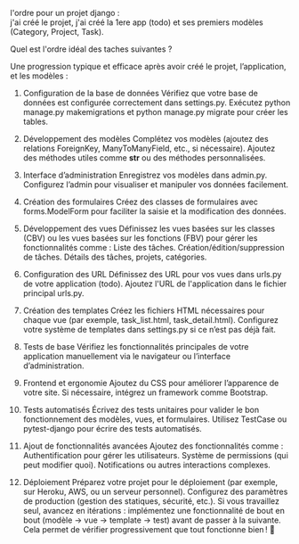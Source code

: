 l'ordre pour un projet django :  
j'ai créé le projet,
j'ai créé la 1ere app (todo)
et ses premiers modèles (Category, Project, Task).

Quel est l'ordre idéal des taches suivantes ?

Une progression typique et efficace après avoir créé le projet, l’application, et les modèles :

1. Configuration de la base de données
   Vérifiez que votre base de données est configurée correctement dans settings.py.
   Exécutez python manage.py makemigrations et python manage.py migrate pour créer les tables.

2. Développement des modèles
   Complétez vos modèles (ajoutez des relations ForeignKey, ManyToManyField, etc., si nécessaire).
   Ajoutez des méthodes utiles comme **str** ou des méthodes personnalisées.

3. Interface d’administration
   Enregistrez vos modèles dans admin.py.
   Configurez l’admin pour visualiser et manipuler vos données facilement.

4. Création des formulaires
   Créez des classes de formulaires avec forms.ModelForm pour faciliter la saisie et la modification des données.

5. Développement des vues
   Définissez les vues basées sur les classes (CBV) ou les vues basées sur les fonctions (FBV) pour gérer les fonctionnalités comme :
   Liste des tâches.
   Création/édition/suppression de tâches.
   Détails des tâches, projets, catégories.

6. Configuration des URL
   Définissez des URL pour vos vues dans urls.py de votre application (todo).
   Ajoutez l'URL de l'application dans le fichier principal urls.py.

7. Création des templates
   Créez les fichiers HTML nécessaires pour chaque vue (par exemple, task_list.html, task_detail.html).
   Configurez votre système de templates dans settings.py si ce n’est pas déjà fait.

8. Tests de base
   Vérifiez les fonctionnalités principales de votre application manuellement via le navigateur ou l’interface d’administration.

9. Frontend et ergonomie
   Ajoutez du CSS pour améliorer l’apparence de votre site.
   Si nécessaire, intégrez un framework comme Bootstrap.

10. Tests automatisés
    Écrivez des tests unitaires pour valider le bon fonctionnement des modèles, vues, et formulaires.
    Utilisez TestCase ou pytest-django pour écrire des tests automatisés.

11. Ajout de fonctionnalités avancées
    Ajoutez des fonctionnalités comme :
    Authentification pour gérer les utilisateurs.
    Système de permissions (qui peut modifier quoi).
    Notifications ou autres interactions complexes.

12. Déploiement
    Préparez votre projet pour le déploiement (par exemple, sur Heroku, AWS, ou un serveur personnel).
    Configurez des paramètres de production (gestion des statiques, sécurité, etc.).
    Si vous travaillez seul, avancez en itérations : implémentez une fonctionnalité de bout en bout (modèle -> vue -> template -> test) avant de passer à la suivante. Cela permet de vérifier progressivement que tout fonctionne bien ! 🎯
